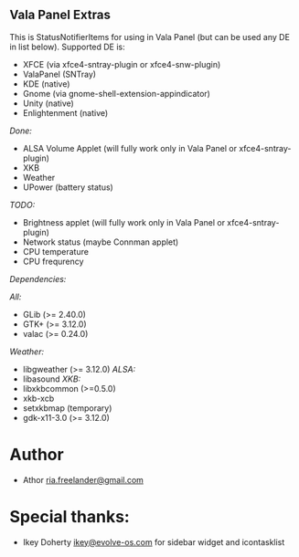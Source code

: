 Vala Panel Extras
---

This is StatusNotifierItems for using in Vala Panel (but can be used any DE in list below). Supported DE is:
 * XFCE (via xfce4-sntray-plugin or xfce4-snw-plugin)
 * ValaPanel (SNTray)
 * KDE (native)
 * Gnome (via gnome-shell-extension-appindicator)
 * Unity (native)
 * Enlightenment (native)

*Done:*
 * ALSA Volume Applet (will fully work only in Vala Panel or xfce4-sntray-plugin)
 * XKB
 * Weather
 * UPower (battery status)

*TODO:*
 * Brightness applet (will fully work only in Vala Panel or xfce4-sntray-plugin)
 * Network status (maybe Connman applet)
 * CPU temperature
 * CPU frequrency

*Dependencies:*

*All:*
 * GLib (>= 2.40.0)
 * GTK+ (>= 3.12.0)
 * valac (>= 0.24.0)

*Weather:*
 * libgweather (>= 3.12.0)
*ALSA:*
 * libasound 
*XKB:*
 * libxkbcommon (>=0.5.0)
 * xkb-xcb
 * setxkbmap (temporary)
 * gdk-x11-3.0 (>= 3.12.0)

Author
===
 * Athor <ria.freelander@gmail.com>

Special thanks:
===
 * Ikey Doherty <ikey@evolve-os.com> for sidebar widget and icontasklist

